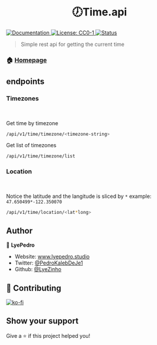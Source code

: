 <h1 align="center">🕖Time.api</h1>
<p>
  <a href="www.docs.com" target="_blank">
    <img alt="Documentation" src="https://img.shields.io/badge/documentation-no-red.svg" />
  </a>
  <a href="#" target="_blank">
    <img alt="License: CC0-1" src="https://img.shields.io/badge/License-CC0-yellow.svg" />
  </a>
  <a href="" target="_blank">
    <img alt="Status" src="https://vercelbadge.vercel.app/api/LyeZinho/time.now" />
  </a>
</p>

> Simple rest api for getting the current time

### 🏠 [Homepage](https://time-now.lyepedro.studio)

## endpoints

<h3>Timezones</h3><br>

Get time by timezone
```sh
/api/v1/time/timezone/<timezone-string>
```

Get list of timezones
```sh
/api/v1/time/timezone/list
```
<h3>Location</h3><br>

Notice the latitude and the langitude is sliced by `*` example: `47.650499*-122.350070`

```sh
/api/v1/time/location/<lat*long>
```



## Author

👤 **LyePedro**

* Website: www.lyepedro.studio
* Twitter: [@PedroKalebDeJe1](https://twitter.com/PedroKalebDeJe1)
* Github: [@LyeZinho](https://github.com/LyeZinho)

## 🤝 Contributing

[![ko-fi](https://ko-fi.com/img/githubbutton_sm.svg)](https://ko-fi.com/U7U77O1P6)

## Show your support

Give a ⭐️ if this project helped you!

